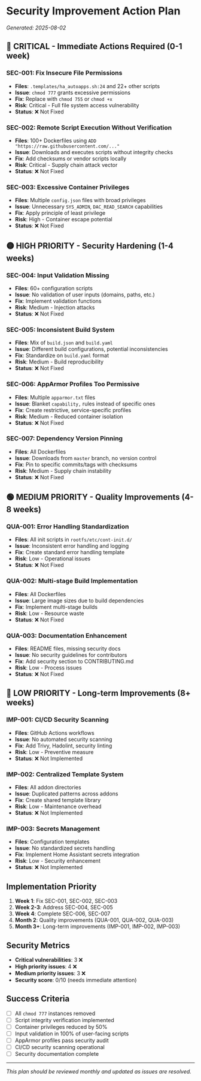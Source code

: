 # Security Improvement Action Plan
*Generated: 2025-08-02*

## 🔴 CRITICAL - Immediate Actions Required (0-1 week)

### SEC-001: Fix Insecure File Permissions
- **Files**: `.templates/ha_autoapps.sh:24` and 22+ other scripts
- **Issue**: `chmod 777` grants excessive permissions
- **Fix**: Replace with `chmod 755` or `chmod +x`
- **Risk**: Critical - Full file system access vulnerability
- **Status**: ❌ Not Fixed

### SEC-002: Remote Script Execution Without Verification
- **Files**: 100+ Dockerfiles using `ADD "https://raw.githubusercontent.com/..."`
- **Issue**: Downloads and executes scripts without integrity checks
- **Fix**: Add checksums or vendor scripts locally
- **Risk**: Critical - Supply chain attack vector
- **Status**: ❌ Not Fixed

### SEC-003: Excessive Container Privileges
- **Files**: Multiple `config.json` files with broad privileges
- **Issue**: Unnecessary `SYS_ADMIN`, `DAC_READ_SEARCH` capabilities
- **Fix**: Apply principle of least privilege
- **Risk**: High - Container escape potential
- **Status**: ❌ Not Fixed

## 🟡 HIGH PRIORITY - Security Hardening (1-4 weeks)

### SEC-004: Input Validation Missing
- **Files**: 60+ configuration scripts
- **Issue**: No validation of user inputs (domains, paths, etc.)
- **Fix**: Implement validation functions
- **Risk**: Medium - Injection attacks
- **Status**: ❌ Not Fixed

### SEC-005: Inconsistent Build System
- **Files**: Mix of `build.json` and `build.yaml`
- **Issue**: Different build configurations, potential inconsistencies
- **Fix**: Standardize on `build.yaml` format
- **Risk**: Medium - Build reproducibility
- **Status**: ❌ Not Fixed

### SEC-006: AppArmor Profiles Too Permissive
- **Files**: Multiple `apparmor.txt` files
- **Issue**: Blanket `capability,` rules instead of specific ones
- **Fix**: Create restrictive, service-specific profiles
- **Risk**: Medium - Reduced container isolation
- **Status**: ❌ Not Fixed

### SEC-007: Dependency Version Pinning
- **Files**: All Dockerfiles
- **Issue**: Downloads from `master` branch, no version control
- **Fix**: Pin to specific commits/tags with checksums
- **Risk**: Medium - Supply chain instability
- **Status**: ❌ Not Fixed

## 🟢 MEDIUM PRIORITY - Quality Improvements (4-8 weeks)

### QUA-001: Error Handling Standardization
- **Files**: All init scripts in `rootfs/etc/cont-init.d/`
- **Issue**: Inconsistent error handling and logging
- **Fix**: Create standard error handling template
- **Risk**: Low - Operational issues
- **Status**: ❌ Not Fixed

### QUA-002: Multi-stage Build Implementation
- **Files**: All Dockerfiles
- **Issue**: Large image sizes due to build dependencies
- **Fix**: Implement multi-stage builds
- **Risk**: Low - Resource waste
- **Status**: ❌ Not Fixed

### QUA-003: Documentation Enhancement
- **Files**: README files, missing security docs
- **Issue**: No security guidelines for contributors
- **Fix**: Add security section to CONTRIBUTING.md
- **Risk**: Low - Process issues
- **Status**: ❌ Not Fixed

## 🔵 LOW PRIORITY - Long-term Improvements (8+ weeks)

### IMP-001: CI/CD Security Scanning
- **Files**: GitHub Actions workflows
- **Issue**: No automated security scanning
- **Fix**: Add Trivy, Hadolint, security linting
- **Risk**: Low - Preventive measure
- **Status**: ❌ Not Implemented

### IMP-002: Centralized Template System
- **Files**: All addon directories
- **Issue**: Duplicated patterns across addons
- **Fix**: Create shared template library
- **Risk**: Low - Maintenance overhead
- **Status**: ❌ Not Implemented

### IMP-003: Secrets Management
- **Files**: Configuration templates
- **Issue**: No standardized secrets handling
- **Fix**: Implement Home Assistant secrets integration
- **Risk**: Low - Security enhancement
- **Status**: ❌ Not Implemented

## Implementation Priority

1. **Week 1**: Fix SEC-001, SEC-002, SEC-003
2. **Week 2-3**: Address SEC-004, SEC-005
3. **Week 4**: Complete SEC-006, SEC-007
4. **Month 2**: Quality improvements (QUA-001, QUA-002, QUA-003)
5. **Month 3+**: Long-term improvements (IMP-001, IMP-002, IMP-003)

## Security Metrics

- **Critical vulnerabilities**: 3 ❌
- **High priority issues**: 4 ❌  
- **Medium priority issues**: 3 ❌
- **Security score**: 0/10 (needs immediate attention)

## Success Criteria

- [ ] All `chmod 777` instances removed
- [ ] Script integrity verification implemented
- [ ] Container privileges reduced by 50%
- [ ] Input validation in 100% of user-facing scripts
- [ ] AppArmor profiles pass security audit
- [ ] CI/CD security scanning operational
- [ ] Security documentation complete

---
*This plan should be reviewed monthly and updated as issues are resolved.*